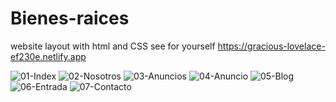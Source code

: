 # Bienes-raices
website layout with html and CSS 
see for yourself https://gracious-lovelace-ef230e.netlify.app

![01-Index](https://user-images.githubusercontent.com/82911909/146627463-7fee7fd0-d735-441e-b30b-5ffd353ef9c3.png)
![02-Nosotros](https://user-images.githubusercontent.com/82911909/146627469-465ac9d9-01d5-4533-89f0-9b73d3030c92.png)
![03-Anuncios](https://user-images.githubusercontent.com/82911909/146627472-266f10e2-03b0-4ef9-b349-d35107e3f8c4.png)
![04-Anuncio](https://user-images.githubusercontent.com/82911909/146627473-241b38ed-752d-4589-bf23-1489bdb85cf7.png)
![05-Blog](https://user-images.githubusercontent.com/82911909/146627474-44ed8e13-cf43-484e-9b51-6ff82b72088f.png)
![06-Entrada](https://user-images.githubusercontent.com/82911909/146627476-7593a280-ae36-4269-ab3b-d726d87605e8.png)
![07-Contacto](https://user-images.githubusercontent.com/82911909/146627477-f4daa83f-3263-46c3-be2d-c7dae2af84f5.png)
